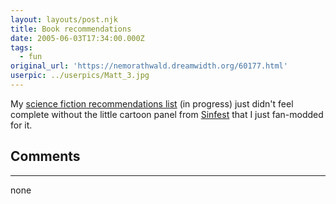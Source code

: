 ```yaml
---
layout: layouts/post.njk
title: Book recommendations
date: 2005-06-03T17:34:00.000Z
tags:
  - fun
original_url: 'https://nemorathwald.dreamwidth.org/60177.html'
userpic: ../userpics/Matt_3.jpg
---
```

My [science fiction recommendations list](http://www.geocities.com/nemorathwald/SFandF.htm#bookshelf) (in progress) just didn't feel complete without the little cartoon panel from [Sinfest](http://www.sinfest.net) that I just fan-modded for it.

## Comments

---

none
